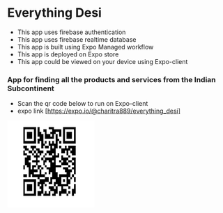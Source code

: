 # Everything Desi
- This app uses firebase authentication
- This app uses firebase realtime database 
- This app is built using Expo Managed workflow
- This app is deployed on Expo store
- This app could be viewed on your device using Expo-client

### App for finding all the products and services from the Indian Subcontinent

- Scan the qr code below to run on Expo-client
- expo link  [https://expo.io/@charitra889/everything_desi]


<img src='./app_scan.png' height='200px' width='200px'>